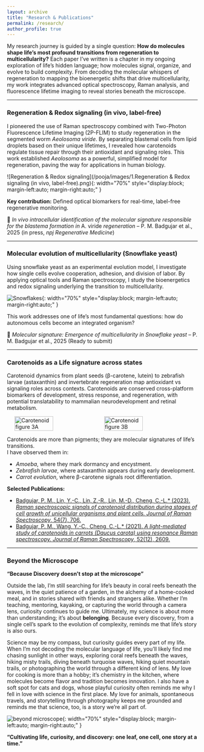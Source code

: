 ```yaml
---
layout: archive
title: "Research & Publications"
permalink: /research/
author_profile: true
---
```


My research journey is guided by a single question: **How do molecules shape life’s most profound transitions from regeneration to multicellularity?** Each paper I’ve written is a chapter in my ongoing exploration of life’s hidden language; how molecules signal, organize, and evolve to build complexity. From decoding the molecular whispers of regeneration to mapping the bioenergetic shifts that drive multicellularity, my work integrates advanced optical spectroscopy, Raman analysis, and fluorescence lifetime imaging to reveal stories beneath the microscope.  

---

### Regeneration & Redox signaling (in vivo, label-free)  

I pioneered the use of Raman spectroscopy combined with Two-Photon Fluorescence Lifetime Imaging (2P-FLIM) to study regeneration in the segmented worm *Aeolosoma viride*.  By separating blastemal cells from lipid droplets based on their unique lifetimes, I revealed how carotenoids regulate tissue repair through their antioxidant and signaling roles. This work established *Aeolosoma* as a powerful, simplified model for regeneration, paving the way for applications in human biology.  

![Regeneration & Redox signaling](/pooja/images/1.Regeneration & Redox signaling (in vivo, label-free).png){: width="70%" style="display:block; margin-left:auto; margin-right:auto;" }  

**Key contribution:** Defined optical biomarkers for real-time, label-free regenerative monitoring.  

📄 *In vivo intracellular identification of the molecular signature responsible for the blastema formation in* A. viride *regeneration* – P. M. Badgujar et al., 2025 (in press, *npj Regenerative Medicine*)  

---

### Molecular evolution of multicellularity (Snowflake yeast)  

Using snowflake yeast as an experimental evolution model, I investigate how single cells evolve cooperation, adhesion, and division of labor. By applying optical tools and Raman spectroscopy, I study the bioenergetics and redox signaling underlying the transition to multicellularity.  

![Snowflakes](/pooja/images/yeast.jpg){: width="70%" style="display:block; margin-left:auto; margin-right:auto;" }  

This work addresses one of life’s most fundamental questions: how do autonomous cells become an integrated organism?  

📄 *Molecular signature: Emergence of multicellularity in Snowflake yeast* – P. M. Badgujar et al., 2025 (Ready to submit)  

---

### Carotenoids as a Life signature across states  

Carotenoid dynamics from plant seeds (β-carotene, lutein) to zebrafish larvae (astaxanthin) and invertebrate regeneration map antioxidant vs signaling roles across contexts.  Carotenoids are conserved cross-platform biomarkers of development, stress response, and regeneration, with potential translatability to mammalian neurodevelopment and retinal metabolism.  

<div style="display: flex; justify-content: center; gap: 10px;">
  <img src="/pooja/images/3A.jpg" alt="Carotenoid figure 3A" width="45%">
  <img src="/pooja/images/3B.png" alt="Carotenoid figure 3B" width="45%">
</div>  

Carotenoids are more than pigments; they are molecular signatures of life’s transitions.  
I have observed them in:  
- *Amoeba*, where they mark dormancy and encystment.  
- *Zebrafish larvae*, where astaxanthin appears during early development.  
- *Carrot evolution*, where β-carotene signals root differentiation.  

**Selected Publications:**  
- [Badgujar, P. M., Lin, Y.-C., Lin, Z.-R., Lin, M.-D., Cheng, C.-L.* (2023). *Raman spectroscopic signals of carotenoid distribution during stages of cell growth of unicellular organisms and plant cells.* *Journal of Raman Spectroscopy*, 54(7), 706.](https://www.researchgate.net/publication/370441307_Raman_spectroscopic_signals_of_carotenoid_distribution_during_stages_of_cell_growth_of_unicellular_organisms_and_plant_cells)  
- [Badgujar, P. M., Wang, Y.-C., Cheng, C.-L.* (2021). *A light-mediated study of carotenoids in carrots (Daucus carota) using resonance Raman spectroscopy.* *Journal of Raman Spectroscopy*, 52(12), 2609.](https://www.researchgate.net/publication/352405785_A_light-mediated_study_of_carotenoids_in_carrots_Daucus_carota_using_resonance_Raman_spectroscopy)  

---

### Beyond the Microscope

**“Because Discovery doesn't stop at the microscope”**

Outside the lab, I’m still searching for life’s beauty in coral reefs beneath the waves, in the quiet patience of a garden, in the alchemy of a home-cooked meal, and in stories shared with friends and strangers alike. Whether I’m teaching, mentoring, kayaking, or capturing the world through a camera lens, curiosity continues to guide me. Ultimately, my science is about more than understanding; it’s about **belonging**. Because every discovery, from a single cell’s spark to the evolution of complexity, reminds me that life’s story is also ours.  

Science may be my compass, but curiosity guides every part of my life. When I’m not decoding the molecular language of life, you’ll likely find me chasing sunlight in other ways, exploring coral reefs beneath the waves, hiking misty trails, diving beneath turquoise waves, hiking quiet mountain trails, or photographing the world through a different kind of lens. My love for cooking is more than a hobby; it’s chemistry in the kitchen, where molecules become flavor and tradition becomes innovation. I also have a soft spot for cats and dogs, whose playful curiosity often reminds me why I fell in love with science in the first place. My love for animals, spontaneous travels, and storytelling through photography keeps me grounded and reminds me that science, too, is a story we’re all part of.  

![beyond microscope](/pooja/images/beyond_microscope.jpg){: width="70%" style="display:block; margin-left:auto; margin-right:auto;" }  

**“Cultivating life, curiosity, and discovery: one leaf, one cell, one story at a time.”**  

